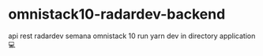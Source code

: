 # omnistack10-radardev-backend
api rest radardev semana omnistack 10
run yarn dev in directory application :computer:
